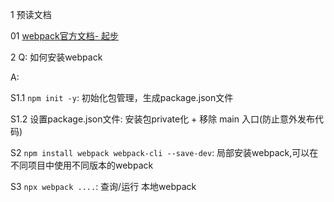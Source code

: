 1 预读文档

01 [webpack官方文档- 起步](https://webpack.docschina.org/guides/getting-started/)


2 Q: 如何安装webpack

A:

S1.1 `npm init -y`: 初始化包管理，生成package.json文件

S1.2 设置package.json文件: 安装包private化 + 移除 main 入口(防止意外发布代码)

S2 `npm install webpack webpack-cli --save-dev`: 局部安装webpack,可以在不同项目中使用不同版本的webpack

S3 `npx webpack ....`: 查询/运行 本地webpack

